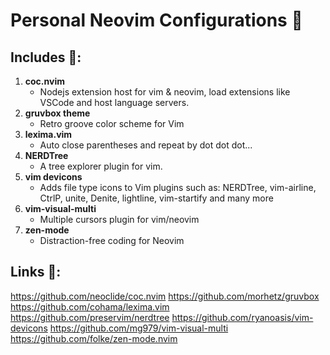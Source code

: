 # Personal Neovim Configurations :rocket:

## Includes :open_file_folder::
1. **coc.nvim**
  	- Nodejs extension host for vim & neovim, load extensions like VSCode and host language servers.
2. **gruvbox theme**
	- Retro groove color scheme for Vim 
3. **lexima.vim** 
	- Auto close parentheses and repeat by dot dot dot...
4. **NERDTree**
	- A tree explorer plugin for vim.   
5. **vim devicons**
	- Adds file type icons to Vim plugins such as: NERDTree, vim-airline, CtrlP, unite, Denite, lightline, vim-startify and many more 
6. **vim-visual-multi**   
	- Multiple cursors plugin for vim/neovim
7. **zen-mode**
	- Distraction-free coding for Neovim

## Links :link::
https://github.com/neoclide/coc.nvim
https://github.com/morhetz/gruvbox
https://github.com/cohama/lexima.vim
https://github.com/preservim/nerdtree
https://github.com/ryanoasis/vim-devicons
https://github.com/mg979/vim-visual-multi
https://github.com/folke/zen-mode.nvim
